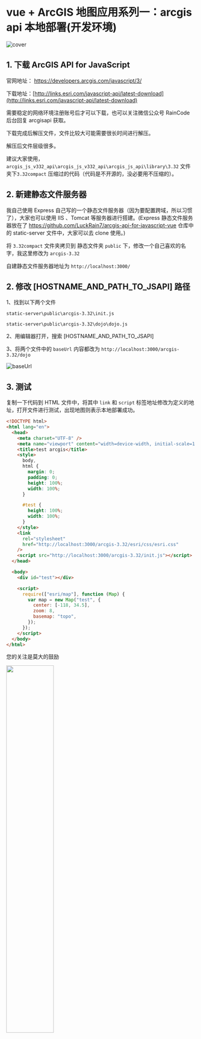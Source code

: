 # vue + ArcGIS 地图应用系列一：arcgis api 本地部署(开发环境)

![cover](https://luckrain7.github.io/arcgis-api-for-javascript-vue/Demo-1/arcgis-vue-1.png)

## 1. 下载 ArcGIS API for JavaScript

官网地址： [https://developers.arcgis.com/javascript/3/ ](https://developers.arcgis.com/javascript/3/)

下载地址：[http://links.esri.com/javascript-api/latest-download](http://links.esri.com/javascript-api/latest-download)

需要稳定的网络环境注册账号后才可以下载，也可以关注微信公众号 RainCode 后台回复 arcgisapi 获取。

下载完成后解压文件，文件比较大可能需要很长时间进行解压。

解压后文件层级很多。

建议大家使用，`arcgis_js_v332_api\arcgis_js_v332_api\arcgis_js_api\library\3.32` 文件夹下`3.32compact` 压缩过的代码（代码是不开源的，没必要用不压缩的）。

## 2. 新建静态文件服务器

我自己使用 Express 自己写的一个静态文件服务器（因为要配置跨域，所以习惯了），大家也可以使用 IIS 、Tomcat 等服务器进行搭建。(Express 静态文件服务器放在了 https://github.com/LuckRain7/arcgis-api-for-javascript-vue 仓库中的 static-server 文件中，大家可以去 clone 使用。)

将 `3.32compact` 文件夹拷贝到 静态文件夹 `public` 下，修改一个自己喜欢的名字，我这里修改为 `arcgis-3.32`

自建静态文件服务器地址为 `http://localhost:3000/`

## 2. 修改 [HOSTNAME_AND_PATH_TO_JSAPI] 路径

1、找到以下两个文件

`static-server\public\arcgis-3.32\init.js`

`static-server\public\arcgis-3.32\dojo\dojo.js`

2、用编辑器打开，搜索 [HOSTNAME_AND_PATH_TO_JSAPI]

3、将两个文件中的 `baseUrl` 内容都改为 `http://localhost:3000/arcgis-3.32/dojo`

![baseUrl](https://luckrain7.github.io/arcgis-api-for-javascript-vue/Demo-1/baseUrl.png)

## 3. 测试

复制一下代码到 HTML 文件中，将其中 `link` 和 `script` 标签地址修改为定义的地址，打开文件进行测试，出现地图则表示本地部署成功。

```html
<!DOCTYPE html>
<html lang="en">
  <head>
    <meta charset="UTF-8" />
    <meta name="viewport" content="width=device-width, initial-scale=1.0" />
    <title>test arcgis</title>
    <style>
      body,
      html {
        margin: 0;
        padding: 0;
        height: 100%;
        width: 100%;
      }

      #test {
        height: 100%;
        width: 100%;
      }
    </style>
    <link
      rel="stylesheet"
      href="http://localhost:3000/arcgis-3.32/esri/css/esri.css"
    />
    <script src="http://localhost:3000/arcgis-3.32/init.js"></script>
  </head>

  <body>
    <div id="test"></div>

    <script>
      require(["esri/map"], function (Map) {
        var map = new Map("test", {
          center: [-118, 34.5],
          zoom: 8,
          basemap: "topo",
        });
      });
    </script>
  </body>
</html>
```

您的关注是莫大的鼓励

<img src="https://luckrain7.github.io/arcgis-api-for-javascript-vue/Demo-1/wx.png" width="50%"/>
